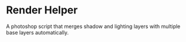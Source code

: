 # Render Helper
A photoshop script that merges shadow and lighting layers with multiple base layers automatically.
